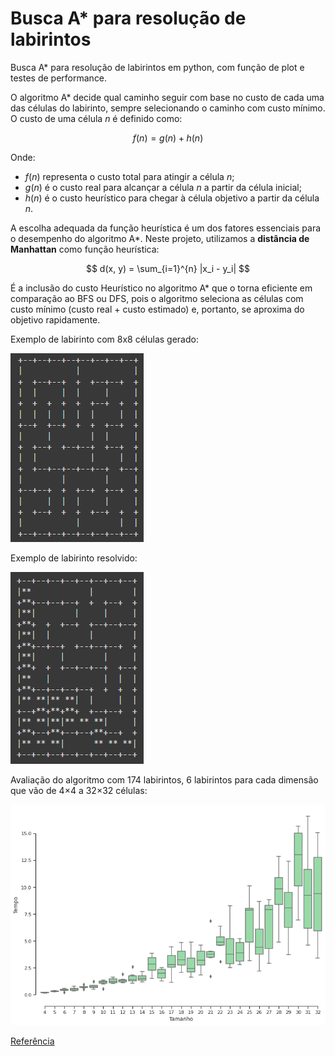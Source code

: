 # Busca A* para resolução de labirintos
Busca A* para resolução de labirintos em python, com função de plot e testes de performance.

O algoritmo A* decide qual caminho seguir com base no custo de cada uma das células do labirinto, sempre selecionando o caminho com custo mínimo. O custo de uma célula $n$ é definido como:

$$
f(n) = g(n) + h(n)
$$

Onde:
- $f(n)$ representa o custo total para atingir a célula $n$;
- $g(n)$ é o custo real para alcançar a célula $n$ a partir da célula inicial;
- $h(n)$ é o custo heurístico para chegar à célula objetivo a partir da célula $n$.

A escolha adequada da função heurística é um dos fatores essenciais para o desempenho do algoritmo A*. Neste projeto, utilizamos a **distância de Manhattan** como função heurística:

$$
d(x, y) = \sum_{i=1}^{n} |x_i - y_i|
$$

É a inclusão do custo Heurístico no algoritmo A* que o torna eficiente em comparação ao BFS ou DFS, pois o algoritmo seleciona as células com custo mínimo (custo real + custo estimado) e, portanto, se aproxima do objetivo rapidamente.

Exemplo de labirinto com 8x8 células gerado:

![Boxplot](labirinto.png)

Exemplo de labirinto resolvido:

![Boxplot](labirinto_sol.png)

Avaliação do algoritmo com 174 labirintos, 6 labirintos para cada dimensão que vão de  4×4  a  32×32  células:

![Boxplot](boxplot.png)

[Referência](https://levelup.gitconnected.com/a-star-a-search-for-solving-a-maze-using-python-with-visualization-b0cae1c3ba92) 
